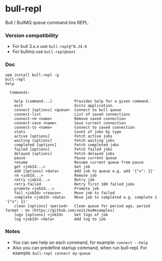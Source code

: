# bull-repl

Bull / BullMQ queue command line REPL.

### Version compatibility

- For bull 3.x.x use `bull-repl@^0.24.0`
- For bullmq use `bull-repl@next`

### Doc

```
npm install bull-repl -g
bull-repl
help
```

```
  Commands:

    help [command...]          Provides help for a given command.
    exit                       Exits application.
    connect [options] <queue>  Connect to bull queue
    connect-list               List of saved connections
    connect-rm <name>          Remove saved connection
    connect-save <name>        Save current connection
    connect-to <name>          Connect to saved connection
    stats                      Count of jobs by type
    active [options]           Fetch active jobs
    waiting [options]          Fetch waiting jobs
    completed [options]        Fetch completed jobs
    failed [options]           Fetch failed jobs
    delayed [options]          Fetch delayed jobs
    pause                      Pause current queue
    resume                     Resume current queue from pause
    get <jobId...>             Get job
    add [options] <data>       Add job to queue e.g. add '{"x": 1}'
    rm <jobId...>              Remove job
    retry <jobId...>           Retry job
    retry-failed               Retry first 100 failed jobs
    promote <jobId...>         Promote job
    fail <jobId> <reason>      Move job to failed
    complete <jobId> <data>    Move job to completed e.g. complete 1 '{"x": 1}'
    clean [options] <period>   Clean queue for period ago, period format - ms (https://github.com/zeit/ms#examples)
    logs [options] <jobId>     Get logs of job
    log <jobId> <data>         Add log to job
```

### Notes

- You can see help on each command, for example: `connect --help`
- Also you can predefine startup command, when run bull-repl. For example: `bull-repl connect my-queue`
